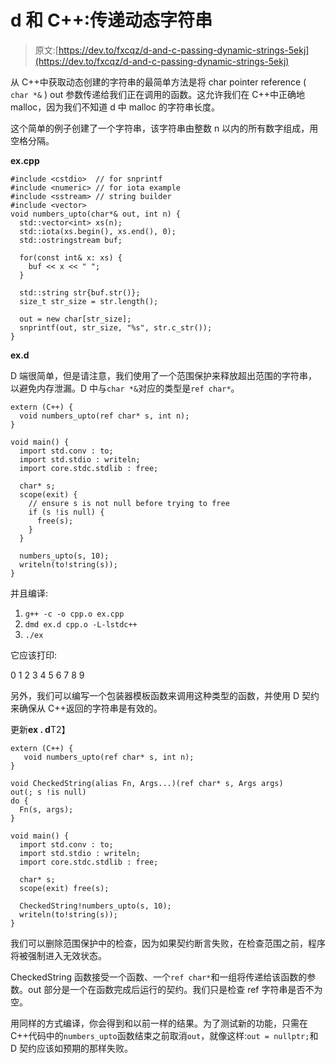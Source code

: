 # d 和 C++:传递动态字符串

> 原文:[https://dev.to/fxcqz/d-and-c-passing-dynamic-strings-5ekj](https://dev.to/fxcqz/d-and-c-passing-dynamic-strings-5ekj)

从 C++中获取动态创建的字符串的最简单方法是将 char pointer reference ( `char *&` ) out 参数传递给我们正在调用的函数。这允许我们在 C++中正确地 malloc，因为我们不知道 d 中 malloc 的字符串长度。

这个简单的例子创建了一个字符串，该字符串由整数 n 以内的所有数字组成，用空格分隔。

**ex.cpp**

```
#include <cstdio>  // for snprintf
#include <numeric> // for iota example
#include <sstream> // string builder
#include <vector> 
void numbers_upto(char*& out, int n) {
  std::vector<int> xs(n);
  std::iota(xs.begin(), xs.end(), 0);
  std::ostringstream buf;

  for(const int& x: xs) {
    buf << x << " ";
  }

  std::string str{buf.str()};
  size_t str_size = str.length();

  out = new char[str_size];
  snprintf(out, str_size, "%s", str.c_str());
} 
```

**ex.d**

D 端很简单，但是请注意，我们使用了一个范围保护来释放超出范围的字符串，以避免内存泄漏。D 中与`char *&`对应的类型是`ref char*`。

```
extern (C++) {
  void numbers_upto(ref char* s, int n);
}

void main() {
  import std.conv : to;
  import std.stdio : writeln;
  import core.stdc.stdlib : free;

  char* s;
  scope(exit) {
    // ensure s is not null before trying to free
    if (s !is null) {
      free(s);
    }
  }

  numbers_upto(s, 10);
  writeln(to!string(s));
} 
```

并且编译:

1.  `g++ -c -o cpp.o ex.cpp`
2.  `dmd ex.d cpp.o -L-lstdc++`
3.  `./ex`

它应该打印:

0 1 2 3 4 5 6 7 8 9

另外，我们可以编写一个包装器模板函数来调用这种类型的函数，并使用 D 契约来确保从 C++返回的字符串是有效的。

更新**ex . d**T2】

```
extern (C++) {
   void numbers_upto(ref char* s, int n);
}

void CheckedString(alias Fn, Args...)(ref char* s, Args args) 
out(; s !is null)
do {
  Fn(s, args);
}

void main() {
  import std.conv : to;
  import std.stdio : writeln;
  import core.stdc.stdlib : free;

  char* s;
  scope(exit) free(s);

  CheckedString!numbers_upto(s, 10);
  writeln(to!string(s));
} 
```

我们可以删除范围保护中的检查，因为如果契约断言失败，在检查范围之前，程序将被强制进入无效状态。

CheckedString 函数接受一个函数、一个`ref char*`和一组将传递给该函数的参数。out 部分是一个在函数完成后运行的契约。我们只是检查 ref 字符串是否不为空。

用同样的方式编译，你会得到和以前一样的结果。为了测试新的功能，只需在 C++代码中的`numbers_upto`函数结束之前取消`out`，就像这样:`out = nullptr;`和 D 契约应该如预期的那样失败。